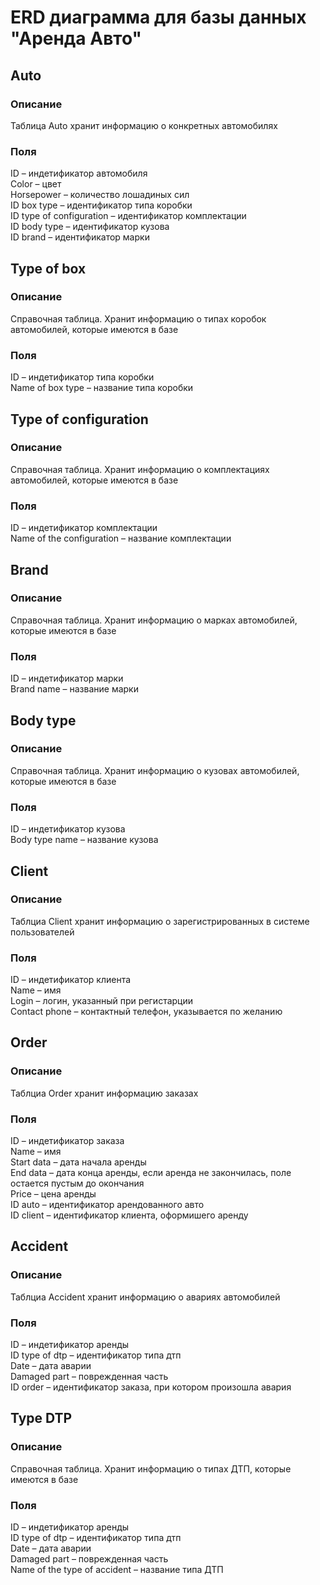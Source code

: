 # ERD диаграмма для базы данных "Аренда Авто"  
## Auto  
### Описание  
Таблица Auto хранит информацию о конкретных автомобилях  
### Поля  
ID – индетификатор автомобиля  
Color – цвет  
Horsepower – количество лошадиных сил  
ID box type – идентификатор типа коробки  
ID type of configuration – идентификатор комплектации  
ID body type – идентификатор кузова  
ID brand – идентификатор марки  

## Type of box  
### Описание  
Справочная таблица. Хранит информацию о типах коробок автомобилей, которые имеются в базе  
### Поля  
ID – индетификатор типа коробки  
Name of box type – название типа коробки  

## Type of configuration  
### Описание  
Справочная таблица. Хранит информацию о комплектациях автомобилей, которые имеются в базе    
### Поля  
ID – индетификатор комплектации  
Name of the configuration – название комплектации  

## Brand  
### Описание  
Справочная таблица. Хранит информацию о марках автомобилей, которые имеются в базе    
### Поля  
ID – индетификатор марки  
Brand name – название марки   

## Body type  
### Описание  
Справочная таблица. Хранит информацию о кузовах автомобилей, которые имеются в базе    
### Поля  
ID – индетификатор кузова  
Body type name – название кузова  

## Client  
### Описание    
Таблциа Client хранит информацию о зарегистрированных в системе пользователей    
### Поля  
ID – индетификатор клиента  
Name – имя  
Login – логин, указанный при регистарции  
Contact phone – контактный телефон, указывается по желанию  

## Order  
### Описание  
Таблциа Order хранит информацию заказах    
### Поля  
ID – индетификатор заказа  
Name – имя  
Start data – дата начала аренды  
End data – дата конца аренды, если аренда не закончилась, поле остается пустым до окончания  
Price – цена аренды  
ID auto – идентификатор арендованного авто  
ID client – идентификатор клиента, оформишего аренду  

## Accident  
### Описание  
Таблциа Accident хранит информацию о авариях автомобилей    
### Поля  
ID – индетификатор аренды  
ID type of dtp – идентификатор типа дтп  
Date – дата аварии  
Damaged part – поврежденная часть  
ID order – идентификатор заказа, при котором произошла авария  

## Type DTP  
### Описание  
Справочная таблица. Хранит информацию о типах ДТП, которые имеются в базе     
### Поля  
ID – индетификатор аренды  
ID type of dtp – идентификатор типа дтп  
Date – дата аварии  
Damaged part – поврежденная часть  
Name of the type of accident – название типа ДТП

